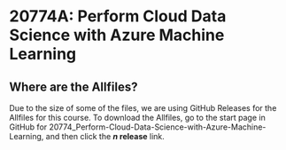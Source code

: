# 20774A: Perform Cloud Data Science with Azure Machine Learning

## Where are the Allfiles?

Due to the size of some of the files, we are using GitHub Releases for the Allfiles for this course. To download the Allfiles, go to the start page in GitHub for 20774_Perform-Cloud-Data-Science-with-Azure-Machine-Learning, and then click the **_n_ release** link.
